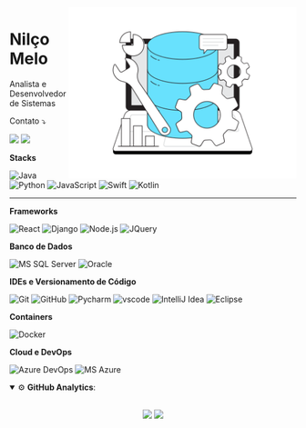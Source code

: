 <img src="illustration.svg" min-width="400px" max-width="400px" width="400px" align="right" alt="ti">

<h1 align="left">Nilço Melo</h1>
<p align="left"> 
  Analista e Desenvolvedor de Sistemas 
</p>

<p align="left">
  Contato ⤵️
</p>

<p align="left">
  <a href="mailto:melo.junior@icloud.com" alt="Email">
  <img src="https://img.shields.io/badge/-Email-f2f2f2?style=flat-square&labelColor=f2f2f2&logo=icloud&logoColor=black&link=(mailto:melo.junior@icloud.com" /></a>

  <a href="https://www.linkedin.com/in/nil%C3%A7o-melo-69631784/" alt="Linkedin">
  <img src="https://img.shields.io/badge/-Linkedin-0e76a8?style=flat-square&logo=Linkedin&logoColor=white&link=https://www.linkedin.com/in/nil%C3%A7o-melo-69631784/" /></a>

**Stacks**

![Java](https://img.shields.io/badge/Java-ED8B00?style=for-the-badge&logo=java&logoColor=white)
![Python](https://img.shields.io/badge/Python-316192?style=for-the-badge&logo=python&logoColor=white)
![JavaScript](https://img.shields.io/badge/JavaScript-F7DF1E?style=for-the-badge&logo=javascript&logoColor=black)
![Swift](https://img.shields.io/badge/Swift-FF6700?style=for-the-badge&logo=swift&logoColor=white)
![Kotlin](https://img.shields.io/badge/Kotlin-6f2da8?style=for-the-badge&logo=kotlin&logoColor=white)

---

**Frameworks**

![React](https://img.shields.io/badge/React-20232A?style=for-the-badge&logo=react&logoColor=61DAFB)
![Django](https://img.shields.io/badge/Django-355e3b?style=for-the-badge&logo=django&logoColor=f2f2f2)
![Node.js](https://img.shields.io/badge/Node.js-43853D?style=for-the-badge&logo=node-dot-js&logoColor=white)
![JQuery](https://img.shields.io/badge/jQuery-0769AD?style=for-the-badge&logo=jquery&logoColor=white)

**Banco de Dados**

![MS SQL Server](https://img.shields.io/badge/MS%20SQL%20Server-CC2927?style=for-the-badge&logo=microsoft%20sql%20server&logoColor=white)
![Oracle](https://img.shields.io/badge/Oracle-white?style=for-the-badge&logo=Oracle&logoColor=F80000)

**IDEs e Versionamento de Código**

![Git](https://img.shields.io/badge/Git-F05032?style=for-the-badge&logo=git&logoColor=white)
![GitHub](https://img.shields.io/badge/GitHub-100000?style=for-the-badge&logo=github&logoColor=white)
![Pycharm](https://img.shields.io/badge/PyCharm-004953.svg?style=for-the-badge&logo=pycharm&logoColor=white)
![vscode](https://img.shields.io/badge/Visual_Studio_Code-0078D4?style=for-the-badge&logo=visual%20studio%20code&logoColor=white)
![IntelliJ Idea](https://img.shields.io/badge/IntelliJIDEA-000000.svg?style=for-the-badge&logo=intellij-idea&logoColor=white)
![Eclipse](https://img.shields.io/badge/Eclipse-2C2255?style=for-the-badge&logo=eclipse&logoColor=white)

**Containers**

![Docker](https://img.shields.io/badge/Docker-2CA5E0?style=for-the-badge&logo=docker&logoColor=white)

**Cloud e DevOps**

![Azure DevOps](https://img.shields.io/badge/Azure_DevOps-0078D7?style=for-the-badge&logo=azure-devops&logoColor=white)
![MS Azure](https://img.shields.io/badge/microsoft%20azure-0089D6?style=for-the-badge&logo=microsoft-azure&logoColor=white)

<details open>
  <summary>⚙ <b>GitHub Analytics</b>: </summary>
  <br>
  <p align="center">
    <img height="180em" src="https://github-readme-stats-eight-theta.vercel.app/api?username=napster86&show_icons=true&theme=tokyonight&include_all_commits=true&count_private=true"/>
    <img height="180em" src="https://github-readme-stats-eight-theta.vercel.app/api/top-langs/?username=napster86&layout=compact&langs_count=8&theme=tokyonight&include_all_commits=true&count_private=true"/>
  </p>
</details>
